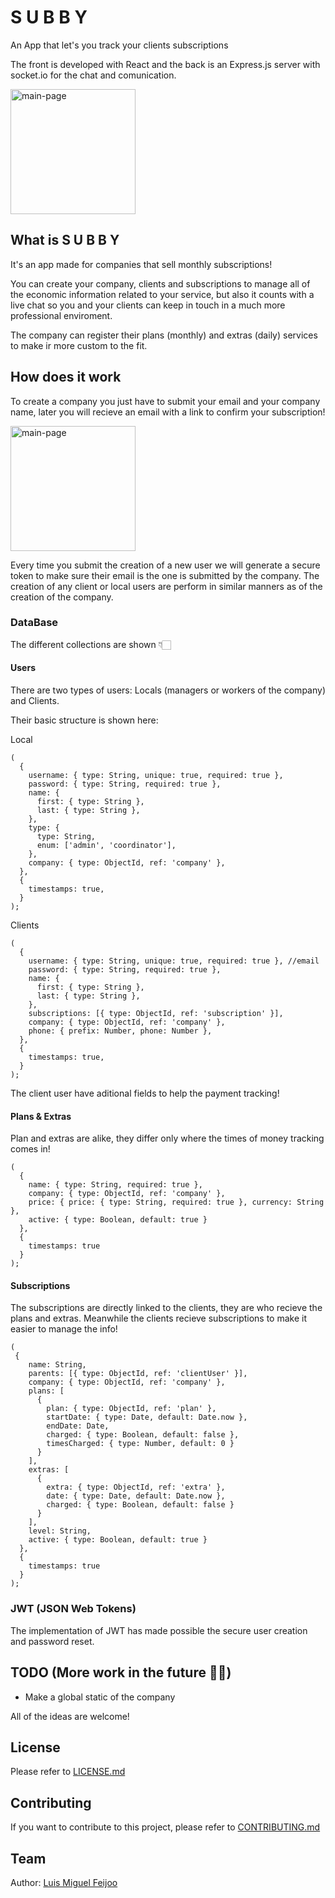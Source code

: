 # S U B B Y

An App that let's you track your clients subscriptions

The front is developed with React and the back is an Express.js server with socket.io for the chat and comunication.

<a href="https://subby-platform.herokuapp.com"><img width="200" alt="main-page" src="https://imgur.com/a/8gF8Nq1"></a>

## What is S U B B Y

It's an app made for companies that sell monthly subscriptions!

You can create your company, clients and subscriptions to manage all of the economic information related to your service, but also it counts with a live chat so you and your clients can keep in touch in a much more professional enviroment.

The company can register their plans (monthly) and extras (daily) services to make ir more custom to the fit.


## How does it work

To create a company you just have to submit your email and your company name, later you will recieve an email with a link to confirm your subscription!

<img width="200" alt="main-page" src="https://imgur.com/a/9OBFzM5">

Every time you submit the creation of a new user we will generate a secure token to make sure their email is the one is submitted by the company. The creation of any client or local users are perform in similar manners as of the creation of the company.

### DataBase

The different collections are shown 👇🏻

#### Users

There are two types of users: Locals (managers or workers of the company) and Clients.

Their basic structure is shown here: 

Local

```
(
  {
    username: { type: String, unique: true, required: true },
    password: { type: String, required: true },
    name: {
      first: { type: String },
      last: { type: String },
    },
    type: {
      type: String,
      enum: ['admin', 'coordinator'],
    },
    company: { type: ObjectId, ref: 'company' },
  },
  {
    timestamps: true,
  }
);
```

Clients

```
(
  {
    username: { type: String, unique: true, required: true }, //email
    password: { type: String, required: true },
    name: {
      first: { type: String },
      last: { type: String },
    },
    subscriptions: [{ type: ObjectId, ref: 'subscription' }],
    company: { type: ObjectId, ref: 'company' },
    phone: { prefix: Number, phone: Number },
  },
  {
    timestamps: true,
  }
);
```

The client user have aditional fields to help the payment tracking!

#### Plans & Extras

Plan and extras are alike, they differ only where the times of money tracking comes in!

```
(
  {
    name: { type: String, required: true },
    company: { type: ObjectId, ref: 'company' },
    price: { price: { type: String, required: true }, currency: String },
    active: { type: Boolean, default: true }
  },
  {
    timestamps: true
  }
);
```

#### Subscriptions

The subscriptions are directly linked to the clients, they are who recieve the plans and extras. Meanwhile the clients recieve subscriptions to make it easier to manage the info!

```
(
 {
    name: String,
    parents: [{ type: ObjectId, ref: 'clientUser' }],
    company: { type: ObjectId, ref: 'company' },
    plans: [
      {
        plan: { type: ObjectId, ref: 'plan' },
        startDate: { type: Date, default: Date.now },
        endDate: Date,
        charged: { type: Boolean, default: false },
        timesCharged: { type: Number, default: 0 }
      }
    ],
    extras: [
      {
        extra: { type: ObjectId, ref: 'extra' },
        date: { type: Date, default: Date.now },
        charged: { type: Boolean, default: false }
      }
    ],
    level: String,
    active: { type: Boolean, default: true }
  },
  {
    timestamps: true
  }
);

```

### JWT (JSON Web Tokens)

The implementation of JWT has made possible the secure user creation and password reset.


## TODO (More work in the future 💪🏻)

* Make a global static of the company

All of the ideas are welcome!

## License

Please refer to [LICENSE.md](https://github.com/ironprojects-webmadpt1019/bike-control/blob/master/LICENSE.md)

## Contributing

If you want to contribute to this project, please refer to [CONTRIBUTING.md](https://github.com/ironprojects-webmadpt1019/bike-control/blob/master/CONTRIBUTING.md)

## Team

<div><p>Author: <a href="https://github.com/luismiguelfeijoo">Luis Miguel Feijoo</a></p></div>
